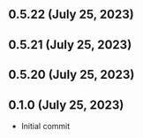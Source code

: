 ## 0.5.22 (July 25, 2023)


## 0.5.21 (July 25, 2023)


## 0.5.20 (July 25, 2023)


## 0.1.0 (July 25, 2023)
  - Initial commit

